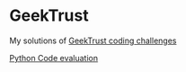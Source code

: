 # GeekTrust

My solutions of [GeekTrust coding challenges](https://www.geektrust.com/coding/challenges)

[Python Code evaluation](https://github.com/geektrust/coding-problem-artefacts/tree/master/Python)